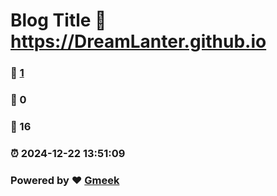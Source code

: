 # Blog Title :link: https://DreamLanter.github.io 
### :page_facing_up: [1](https://DreamLanter.github.io/tag.html) 
### :speech_balloon: 0 
### :hibiscus: 16 
### :alarm_clock: 2024-12-22 13:51:09 
### Powered by :heart: [Gmeek](https://github.com/Meekdai/Gmeek)
